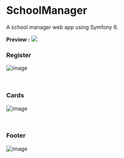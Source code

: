 # SchoolManager
A school manager web app using Symfony 6.

**Preview :**
<img src="https://github.com/CN-Works/SchoolManager/assets/92865037/ea84a962-ae4d-4526-a04d-bffd53db4d1a" />

<h3>Register</h3>

![image](https://github.com/CN-Works/SchoolManager/assets/92865037/b035ba61-dc45-46ac-88ae-13d4b8f79fa4)

<br>

<h3>Cards</h3>

![image](https://github.com/CN-Works/SchoolManager/assets/92865037/e15ad6a2-5d68-45ea-8c0d-b3495dcfaafd)

<br>

<h3>Footer</h3>

![image](https://github.com/CN-Works/SchoolManager/assets/92865037/5ceffaa2-b894-4b14-9b21-6a7478b4a54d)

